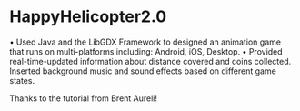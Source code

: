 # HappyHelicopter2.0

•	Used Java and the LibGDX Framework to designed an animation game that runs on multi-platforms including: Android,
	iOS, Desktop.
•	Provided real-time-updated information about distance covered and coins collected. Inserted background music and
sound effects based on different game states.

Thanks to the tutorial from Brent Aureli!

